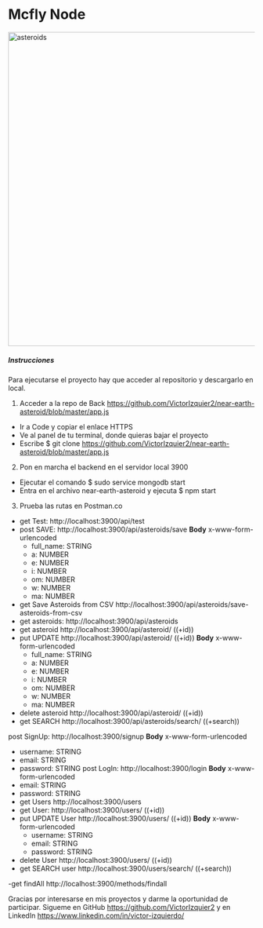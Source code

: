 # Mcfly Node

<img src="https://www.sciencemag.org/sites/default/files/styles/article_main_large/public/ca_0703NID_Vulcanoid_Asteroid_Sun_online.jpg?itok=Vm582diM" alt="asteroids" width="640"/>


##### Instrucciones

Para ejecutarse el proyecto hay que acceder al repositorio y descargarlo en local.

1. Acceder a la repo de Back https://github.com/VictorIzquier2/near-earth-asteroid/blob/master/app.js

 - Ir a Code y copiar el enlace HTTPS
 - Ve al panel de tu terminal, donde quieras bajar el proyecto
 - Escribe $ git clone https://github.com/VictorIzquier2/near-earth-asteroid/blob/master/app.js

2. Pon en marcha el backend en el servidor local 3900
- Ejecutar el comando $ sudo service mongodb start
- Entra en el archivo near-earth-asteroid y ejecuta $ npm start

3. Prueba las rutas en Postman.co

- get Test: http://localhost:3900/api/test
- post SAVE: http://localhost:3900/api/asteroids/save
   **Body** x-www-form-urlencoded
   - full_name: STRING
   - a: NUMBER
   - e: NUMBER
   - i: NUMBER
   - om: NUMBER
   - w: NUMBER
   - ma: NUMBER
- get Save Asteroids from CSV http://localhost:3900/api/asteroids/save-asteroids-from-csv
- get asteroids: http://localhost:3900/api/asteroids
- get asteroid http://localhost:3900/api/asteroid/ ((+id))
- put UPDATE http://localhost:3900/api/asteroid/ ((+id))
 **Body** x-www-form-urlencoded
   - full_name: STRING
   - a: NUMBER
   - e: NUMBER
   - i: NUMBER
   - om: NUMBER
   - w: NUMBER
   - ma: NUMBER
- delete asteroid http://localhost:3900/api/asteroid/ ((+id))
- get SEARCH http://localhost:3900/api/asteroids/search/ ((+search))

post SignUp: http://localhost:3900/signup
   **Body** x-www-form-urlencoded
   - username: STRING
   - email: STRING
   - password: STRING
post LogIn: http://localhost:3900/login
   **Body** x-www-form-urlencoded
   - email: STRING
   - password: STRING
- get Users http://localhost:3900/users
- get User: http://localhost:3900/users/ ((+id))
- put UPDATE User http://localhost:3900/users/ ((+id))
 **Body** x-www-form-urlencoded
   - username: STRING
   - email: STRING
   - password: STRING
- delete User http://localhost:3900/users/ ((+id))
- get SEARCH user http://localhost:3900/users/search/ ((+search))

-get findAll http://localhost:3900/methods/findall

Gracias por interesarse en mis proyectos y darme la oportunidad de participar. 
Sigueme en GitHub https://github.com/VictorIzquier2 y en LinkedIn https://www.linkedin.com/in/victor-izquierdo/
